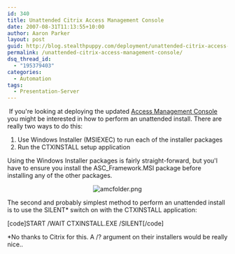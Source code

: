```yaml
---
id: 340
title: Unattended Citrix Access Management Console
date: 2007-08-31T11:13:55+10:00
author: Aaron Parker
layout: post
guid: http://blog.stealthpuppy.com/deployment/unattended-citrix-access-management-console
permalink: /unattended-citrix-access-management-console/
dsq_thread_id:
  - "195379403"
categories:
  - Automation
tags:
  - Presentation-Server
---
```

 If you're looking at deploying the updated [Access Management Console](https://www.citrix.com/English/SS/downloads/details.asp?dID=8218&downloadID=164650&pID=186#top) you might be interested in how to perform an unattended install. There are really two ways to do this:

  1. Use Windows Installer (MSIEXEC) to run each of the installer packages
  2. Run the CTXINSTALL setup application

Using the Windows Installer packages is fairly straight-forward, but you'l have to ensure you install the ASC_Framework.MSI package before installing any of the other packages.

<p style="text-align: center">
  <img src="https://stealthpuppy.com/wp-content/uploads/2007/08/amcfolder.png" alt="amcfolder.png" />
</p>

The second and probably simplest method to perform an unattended install is to use the SILENT* switch on with the CTXINSTALL application:

[code]START /WAIT CTXINSTALL.EXE /SILENT[/code]

*No thanks to Citrix for this. A /? argument on their installers would be really nice..